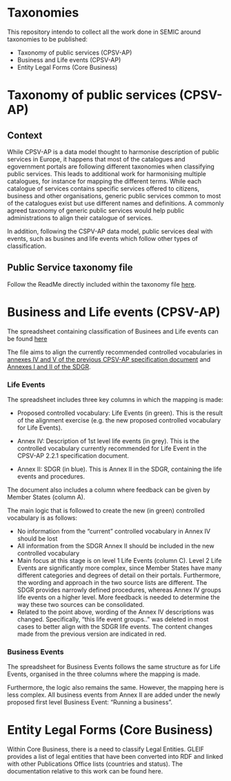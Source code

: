# Taxonomies

This repository intendo to collect all the work done in SEMIC around taxonomies to be published:

* Taxonomy of public services (CPSV-AP)
* Business and Life events (CPSV-AP)
* Entity Legal Forms (Core Business)

# Taxonomy of public services (CPSV-AP)

## Context
While CPSV-AP is a data model thought to harmonise description of  public services in Europe, it happens that most of the catalogues and egovernment portals are following different taxonomies when classifying public services. 
This leads to additional work for harmonising multiple catalogues, for instance for mapping the different terms. While each catalogue of services contains specific services offered to citizens, business and other organisations, generic public services common to most of the catalogues exist but use different names and definitions. A commonly agreed taxonomy of generic public services would help public administrations to align their catalogue of services.

In addition, following the CSPV-AP data model, public services deal with events, such as busines and life events which follow other types of classification.

## Public Service taxonomy file
Follow the ReadMe directly included within the taxonomy file [here](https://github.com/catalogue-of-services-isa/Taxonomy/blob/master/Taxonomy%20proposal%20v0.10.xlsx).

# Business and Life events (CPSV-AP)

The spreadsheet containing classification of Businees and Life events can be found [here](https://github.com/SEMICeu/Taxonomy/blob/master/Business_Life-Events_controlled_vocabulary_v1.00.xlsx)

The file aims to align the currently recommended controlled vocabularies in [annexes IV and V of the previous CPSV-AP specification document](https://github.com/SEMICeu/CPSV-AP/blob/master/releases/2.2.1/SC2015DI07446_D02.02_CPSV-AP-2.2.1_v1.00.pdf) and [Annexes I and II of the SDGR](https://eur-lex.europa.eu/legal-content/EN/TXT/HTML/?uri=CELEX:32018R1724&from=EN#d1e32-31-1). 

### Life Events

The spreadsheet includes three key columns in which the mapping is made:

* Proposed controlled vocabulary: Life Events (in green). This is the result of the alignment exercise (e.g. the new proposed controlled vocabulary for Life Events).

* Annex IV: Description of 1st level life events (in grey). This is the controlled vocabulary currently recommended for Life Event in the CPSV-AP 2.2.1 specification document. 

* Annex II: SDGR (in blue). This is Annex II in the SDGR, containing the life events and procedures.

The document also includes a column where feedback can be given by Member States (column A).


The main logic that is followed to create the new (in green) controlled vocabulary is as follows:

 * No information from the “current” controlled vocabulary in Annex IV should be lost
 * All information from the SDGR Annex II should be included in the new controlled vocabulary
 * Main focus at this stage is on level 1 Life Events (column C). Level 2 Life Events are significantly more complex, since Member States have many different categories and degrees of detail on their portals. Furthermore, the wording and approach in the two source lists are different. The SDGR provides narrowly defined procedures, whereas Annex IV groups life events on a higher level. More feedback is needed to determine the way these two sources can be consolidated. 
 * Related to the point above, wording of the Annex IV descriptions was changed. Specifically, “this life event groups..” was deleted in most cases to better align with the SDGR life events. The content changes made from the previous version are indicated in red. 

### Business Events

The spreadsheet for Business Events follows the same structure as for Life Events, organised in the three columns where the mapping is made. 

Furthermore, the logic also remains the same. However, the mapping here is less complex. All business events from Annex II are added under the newly proposed first level Business Event: “Running a business”. 

# Entity Legal Forms (Core Business)

Within Core Business, there is a need to classify Legal Entities. GLEIF provides a list of legal entities that have been converted into RDF and linked with other Publications Office lists (countries and status). The documentation relative to this work can be found here.
